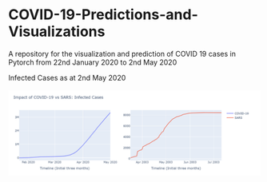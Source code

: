 # COVID-19-Predictions-and-Visualizations
A repository for the visualization and prediction of COVID 19 cases in Pytorch from 22nd January 2020 to 2nd May 2020

Infected Cases as at 2nd May 2020

![](images/Infected_COVID19_cases.PNG)
